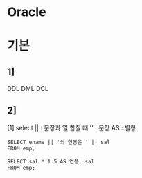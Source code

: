 # Oracle

# 기본

1] 
---
DDL
DML
DCL


2]
---
[1] select
  || : 문장과 열 합칠 때
  '' : 문장 
  AS : 별칭
  
    SELECT ename || '의 연봉은 ' || sal
    FROM emp;
    
    SELECT sal * 1.5 AS 연봉, sal
    FROM emp;
